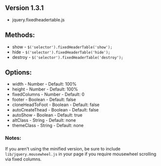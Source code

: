 ## Version 1.3.1
 - jquery.fixedheadertable.js
 
## Methods:

* show - `$('selector').fixedHeaderTable('show');`
* hide - `$('selector').fixedHeaderTable('hide');`
* destroy - `$('selector').fixedHeaderTable('destroy');`

## Options:

* width - Number - Default: 100%
* height - Number - Default: 100%
* fixedColumns - Number - Default: 0
* footer - Boolean - Default: false
* cloneHeadToFoot - Boolean - Default: false
* autoCreateThead - Boolean - Default: false
* autoShow - Boolean - Default: true
* altClass - String - Default: none
* themeClass - String - Default: none

### Notes:

If you aren't using the minified version, be sure to include
`lib/jquery.mousewheel.js` in your page if you require mousewheel
scrolling via fixed columns.